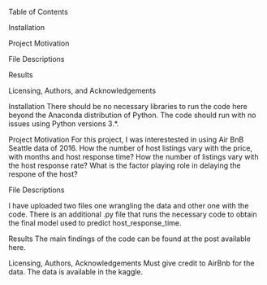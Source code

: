 Table of Contents

Installation

Project Motivation

File Descriptions

Results

Licensing, Authors, and Acknowledgements

Installation
There should be no necessary libraries to run the code here beyond the Anaconda distribution of Python. The code should run with no issues using Python versions 3.*.

Project Motivation
For this project, I was interestested in using Air BnB Seattle data of 2016.
How the number of host listings vary with the price, with  months and host response time?
How the number of listings vary with the host response rate?
What is the factor playing role in delaying the respone of the host?


File Descriptions

I have uploaded two files one wrangling the data and other one with the code.
There is an additional .py file that runs the necessary code to obtain the final model used to predict host_response_time.

Results
The main findings of the code can be found at the post available here.

Licensing, Authors, Acknowledgements
Must give credit to AirBnb for the data. The data is available in the kaggle. 
